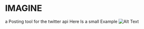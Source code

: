 # IMAGINE
a Posting tool for the twitter api
Here Is a small Example
![Alt Text](https://www.dropbox.com/s/9d4o53ibuxr5jae/2022-12-17%2022-02-43.gif)
